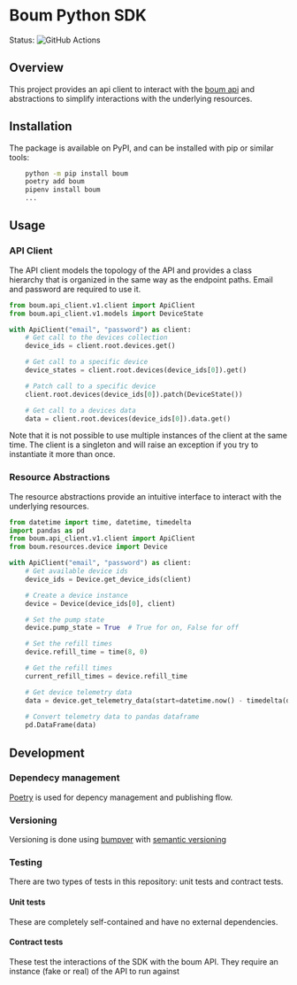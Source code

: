 # Boum Python SDK
Status: ![GitHub Actions](https://github.com/boum-garden/sdk/actions/workflows/main.yml/badge.svg)

## Overview
This project provides an api client to interact with the [boum api](https://api.boum.us/swagger) and abstractions to 
simplify interactions with the underlying resources.


## Installation
The package is available on PyPI, and can be installed with pip or similar tools:

```bash
    python -m pip install boum
    poetry add boum
    pipenv install boum
    ...
```

## Usage

### API Client
The API client models the topology of the API and provides a class hierarchy that is organized in the same way as the 
endpoint paths. Email and password are required to use it.

```python
from boum.api_client.v1.client import ApiClient
from boum.api_client.v1.models import DeviceState

with ApiClient("email", "password") as client:
    # Get call to the devices collection
    device_ids = client.root.devices.get()

    # Get call to a specific device 
    device_states = client.root.devices(device_ids[0]).get()

    # Patch call to a specific device
    client.root.devices(device_ids[0]).patch(DeviceState())

    # Get call to a devices data
    data = client.root.devices(device_ids[0]).data.get()
```

Note that it is not possible to use multiple instances of the client at the same time. The client is a singleton and
will raise an exception if you try to instantiate it more than once.


### Resource Abstractions
The resource abstractions provide an intuitive interface to interact with the underlying resources.

```python
from datetime import time, datetime, timedelta
import pandas as pd
from boum.api_client.v1.client import ApiClient
from boum.resources.device import Device

with ApiClient("email", "password") as client:
    # Get available device ids
    device_ids = Device.get_device_ids(client)

    # Create a device instance
    device = Device(device_ids[0], client)

    # Set the pump state
    device.pump_state = True  # True for on, False for off

    # Set the refill times
    device.refill_time = time(8, 0)

    # Get the refill times
    current_refill_times = device.refill_time

    # Get device telemetry data
    data = device.get_telemetry_data(start=datetime.now() - timedelta(days=1), end=datetime.now())
    
    # Convert telemetry data to pandas dataframe
    pd.DataFrame(data)
```


## Development

### Dependecy management
[Poetry](https://python-poetry.org/) is used for depency management and publishing flow.

### Versioning
Versioning is done using [bumpver](https://pypi.org/project/bumpver/) 
with [semantic versioning](https://semver.org/)


### Testing
There are two types of tests in this repository: unit tests and contract tests.

#### Unit tests
These are completely self-contained and have no external dependencies.

#### Contract tests
These test the interactions of the SDK with the boum API. They require an instance (fake or real) of the API to run 
against



